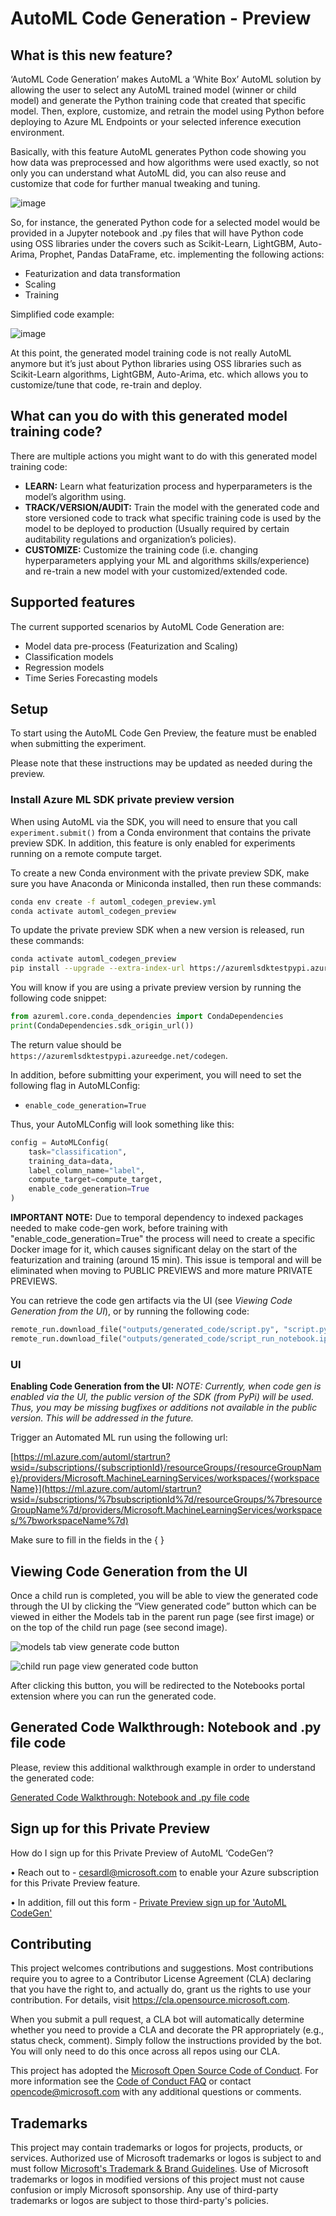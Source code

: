 # AutoML Code Generation - Preview

## What is this new feature?

‘AutoML Code Generation’ makes AutoML a ‘White Box’ AutoML solution by allowing the user to select any AutoML trained model (winner or child model) and generate the Python training code that created that specific model. Then, explore, customize, and retrain the model using Python before deploying to Azure ML Endpoints or your selected inference execution environment.

Basically, with this feature AutoML generates Python code showing you how data was preprocessed and how algorithms were used exactly, so not only you can understand what AutoML did, you can also reuse and customize that code for further manual tweaking and tuning. 

![image](https://user-images.githubusercontent.com/1712635/130136566-301b0b06-a7ff-4ec4-8a00-e4dabdfce20e.png)

So, for instance, the generated Python code for a selected model would be provided in a Jupyter notebook and .py files that will have Python code using OSS libraries under the covers such as Scikit-Learn, LightGBM, Auto-Arima, Prophet, Pandas DataFrame, etc. implementing the following actions:

-	Featurization and data transformation 
-	Scaling 
-	Training 

Simplified code example:

![image](https://user-images.githubusercontent.com/1712635/130136608-0419bdcf-0658-49b0-91bf-f037566213c8.png)

At this point, the generated model training code is not really AutoML anymore but it’s just about Python libraries using OSS libraries such as Scikit-Learn algorithms, LightGBM, Auto-Arima, etc. which allows you to customize/tune that code, re-train and deploy.

## What can you do with this generated model training code?

There are multiple actions you might want to do with this generated model training code:

-	**LEARN:** Learn what featurization process and hyperparameters is the model’s algorithm using.
-	**TRACK/VERSION/AUDIT:** Train the model with the generated code and store versioned code to track what specific training code is used by the model to be deployed to production (Usually required by certain auditability regulations and organization’s policies).
-	**CUSTOMIZE:** Customize the training code (i.e. changing hyperparameters applying your ML and algorithms skills/experience) and re-train a new model with your customized/extended code.

## Supported features

The current supported scenarios by AutoML Code Generation are:

- Model data pre-process (Featurization and Scaling)
- Classification models
- Regression models
- Time Series Forecasting models 


## Setup

To start using the AutoML Code Gen Preview, the feature must be enabled when submitting the experiment.

Please note that these instructions may be updated as needed during the preview.

### Install Azure ML SDK private preview version 

When using AutoML via the SDK, you will need to ensure that you call `experiment.submit()` from a Conda environment that contains the private preview SDK. In addition, this feature is only enabled for experiments running on a remote compute target.

To create a new Conda environment with the private preview SDK, make sure you have Anaconda or Miniconda installed, then run these commands:
```bash
conda env create -f automl_codegen_preview.yml
conda activate automl_codegen_preview
```

To update the private preview SDK when a new version is released, run these commands:
```bash
conda activate automl_codegen_preview
pip install --upgrade --extra-index-url https://azuremlsdktestpypi.azureedge.net/codegen "azureml-train-automl<0.1.50"
```

You will know if you are using a private preview version by running the following code snippet:

```python
from azureml.core.conda_dependencies import CondaDependencies
print(CondaDependencies.sdk_origin_url())
```

The return value should be `https://azuremlsdktestpypi.azureedge.net/codegen`.

In addition, before submitting your experiment, you will need to set the following flag in AutoMLConfig:
* `enable_code_generation=True`

Thus, your AutoMLConfig will look something like this:

```python
config = AutoMLConfig(
    task="classification",
    training_data=data,
    label_column_name="label",
    compute_target=compute_target,
    enable_code_generation=True
)
```

**IMPORTANT NOTE:** Due to temporal dependency to indexed packages needed to make code-gen work, before training with "enable_code_generation=True" the process will need to create a specific Docker image for it, which causes significant delay on the start of the featurization and training (around 15 min). This issue is temporal and will be eliminated when moving to PUBLIC PREVIEWS and more mature PRIVATE PREVIEWS. 

You can retrieve the code gen artifacts via the UI (see _Viewing Code Generation from the UI_), or by running the following code:

```python
remote_run.download_file("outputs/generated_code/script.py", "script.py")
remote_run.download_file("outputs/generated_code/script_run_notebook.ipynb", "script_run_notebook.ipynb")
```

### UI

**Enabling Code Generation from the UI:** 
_NOTE: Currently, when code gen is enabled via the UI, the public version of the SDK (from PyPi) will be used. Thus, you may be missing bugfixes or additions not available in the public version. This will be addressed in the future._

Trigger an Automated ML run using the following url: 

[https://ml.azure.com/automl/startrun?wsid=/subscriptions/{subscriptionId}/resourceGroups/{resourceGroupName}/providers/Microsoft.MachineLearningServices/workspaces/{workspaceName}](https://ml.azure.com/automl/startrun?wsid=/subscriptions/%7bsubscriptionId%7d/resourceGroups/%7bresourceGroupName%7d/providers/Microsoft.MachineLearningServices/workspaces/%7bworkspaceName%7d)

Make sure to fill in the fields in the { }

## Viewing Code Generation from the UI

Once a child run is completed, you will be able to view the generated code through the UI by clicking the “View generated code” button which can be viewed in either the Models tab in the parent run page (see first image) or on the top of the child run page (see second image).

![models tab view generate code button](Images/ParentModelsViewGenerateCodeBtn.png)

![child run page view generated code button](Images/ChildViewGeneratedCodeBtn.png)

After clicking this button, you will be redirected to the Notebooks portal extension where you can run the generated code.

## Generated Code Walkthrough: Notebook and .py file code

Please, review this additional walkthrough example in order to understand the generated code:

[Generated Code Walkthrough: Notebook and .py file code](https://github.com/Azure/automl-codegen-preview/blob/main/example/EXAMPLE.md)


## Sign up for this Private Preview

How do I sign up for this Private Preview of AutoML ‘CodeGen’? 

•	Reach out to - cesardl@microsoft.com to enable your Azure subscription for this Private Preview feature.

•	In addition, fill out this form - [Private Preview sign up for 'AutoML CodeGen'](https://forms.office.com/r/6fWqMFApvE)


## Contributing

This project welcomes contributions and suggestions.  Most contributions require you to agree to a
Contributor License Agreement (CLA) declaring that you have the right to, and actually do, grant us
the rights to use your contribution. For details, visit https://cla.opensource.microsoft.com.

When you submit a pull request, a CLA bot will automatically determine whether you need to provide
a CLA and decorate the PR appropriately (e.g., status check, comment). Simply follow the instructions
provided by the bot. You will only need to do this once across all repos using our CLA.

This project has adopted the [Microsoft Open Source Code of Conduct](https://opensource.microsoft.com/codeofconduct/).
For more information see the [Code of Conduct FAQ](https://opensource.microsoft.com/codeofconduct/faq/) or
contact [opencode@microsoft.com](mailto:opencode@microsoft.com) with any additional questions or comments.

## Trademarks

This project may contain trademarks or logos for projects, products, or services. Authorized use of Microsoft 
trademarks or logos is subject to and must follow 
[Microsoft's Trademark & Brand Guidelines](https://www.microsoft.com/en-us/legal/intellectualproperty/trademarks/usage/general).
Use of Microsoft trademarks or logos in modified versions of this project must not cause confusion or imply Microsoft sponsorship.
Any use of third-party trademarks or logos are subject to those third-party's policies.
